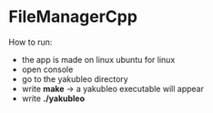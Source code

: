 # FileManagerCpp

How to run:
  - the app is made on linux ubuntu for linux
  - open console
  - go to the yakubleo directory
  - write **make** -> a yakubleo executable will appear
  - write  **./yakubleo**
  
